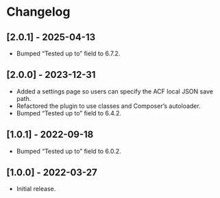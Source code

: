 # Changelog

## [2.0.1] - 2025-04-13

* Bumped “Tested up to” field to 6.7.2.

## [2.0.0] - 2023-12-31

* Added a settings page so users can specify the ACF local JSON save path.
* Refactored the plugin to use classes and Composer’s autoloader.
* Bumped “Tested up to” field to 6.4.2.

## [1.0.1] - 2022-09-18

* Bumped “Tested up to” field to 6.0.2.

## [1.0.0] - 2022-03-27

* Initial release.
